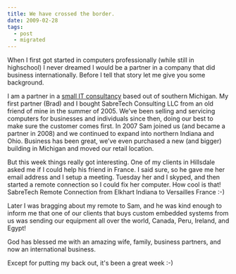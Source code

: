 ```yaml
---
title: We have crossed the border.
date: 2009-02-28
tags:
  - post
  - migrated
---
```


When I first got started in computers professionally (while still in highschool) I never dreamed I would be a partner in a company that did business internationally. Before I tell that story let me give you some background.

I am a partner in a [small IT consultancy](http://www.sabretechllc.com) based out of southern Michigan. My first partner (Brad) and I bought SabreTech Consulting LLC from an old friend of mine in the summer of 2005. We’ve been selling and servicing computers for businesses and individuals since then, doing our best to make sure the customer comes first. In 2007 Sam joined us (and became a partner in 2008) and we continued to expand into northern Indiana and Ohio. Business has been great, we’ve even purchased a new (and bigger) building in Michigan and moved our retail location.

But this week things really got interesting. One of my clients in Hillsdale asked me if I could help his friend in France. I said sure, so he gave me her email address and I setup a meeting. Tuesday her and I skyped, and then started a remote connection so I could fix her computer. How cool is that! SabreTech Remote Connection from Elkhart Indiana to Versailles France :-)

Later I was bragging about my remote to Sam, and he was kind enough to inform me that one of our clients that buys custom embedded systems from us was sending our equipment all over the world, Canada, Peru, Ireland, and Egypt!

God has blessed me with an amazing wife, family, business partners, and now an international business.

Except for putting my back out, it's been a great week :-)
